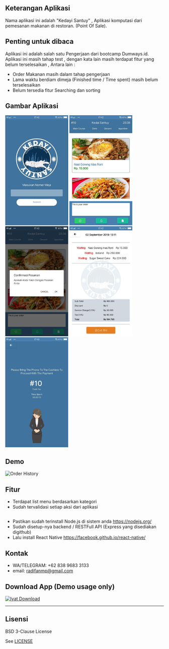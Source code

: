 ## Keterangan Aplikasi
Nama aplikasi ini adalah "Kedayi Santuy" , Aplikasi komputasi dari pemesanan makanan di restoran. (Point Of Sale).
<br>

## Penting untuk dibaca
Aplikasi ini adalah salah satu Pengerjaan dari bootcamp Dumways.id. 
Aplikasi ini masih tahap test , dengan kata lain masih terdapat fitur yang belum terselesaikan , Antara lain : 
* Order Makanan masih dalam tahap pengerjaan
* Lama waktu berdiam dimeja (Finished time / Time spent) masih belum terselesaikan
* Belum tersedia fitur Searching dan sorting

## Gambar Aplikasi
<p float="center">
  <img src="https://github.com/radifanmp/Kedai-Santuy/blob/master/src/screenshoot/photo_2019-09-04_17-55-19.jpg" width="200" height="350" alt="Choose a Service Type"/>
  <img src="https://github.com/radifanmp/Kedai-Santuy/blob/master/src/screenshoot/photo_2019-09-04_17-55-21.jpg" width="200" height="350" alt="Pick Location"/>
  <img src="https://github.com/radifanmp/Kedai-Santuy/blob/master/src/screenshoot/photo_2019-09-04_17-55-23.jpg" width="200" height="350" alt="Finding the truck"/>
  <img src="https://github.com/radifanmp/Kedai-Santuy/blob/master/src/screenshoot/photo_2019-09-04_17-55-24.jpg" width="200" height="350" alt="Order History"/>
  <img src="https://github.com/radifanmp/Kedai-Santuy/blob/master/src/screenshoot/photo_2019-09-04_17-55-25.jpg" width="200" height="350" alt="Order History"/>
</p>

## Demo
<img src="https://github.com/radifanmp/Kedai-Santuy/blob/master/src/screenshoot/animation.gif.mp4" width="200" height="350" alt="Order History"/>

## Fitur 
* Terdapat list menu berdasarkan kategori
* Sudah tervalidasi setiap aksi dari aplikasi

## 
* Pastikan sudah terinstall Node.js di sistem anda https://nodejs.org/
* Sudah disetup-nya backend / RESTFull API (Express yang disediakan digithub)
* Lalu install React Native https://facebook.github.io/react-native/

## Kontak
* WA/TELEGRAM: +62 838 9683 3133
* email: radifanmp@gmail.com

## Download App (Demo usage only)
[![Iyat Download](https://i1.wp.com/apkmodsios.com/wp-content/uploads/2018/12/Download-Infinite-Design-3.4.10-Apk.png)](http://google.com)


----

## Lisensi

BSD 3-Clause License

See [LICENSE](LICENSE)
